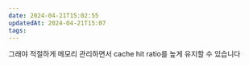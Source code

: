 ```yaml
---
date: 2024-04-21T15:02:55
updatedAt: 2024-04-21T15:07
tags: 
---
```

그래야 적절하게 메모리 관리하면서 cache hit ratio를 높게 유지할 수 있습니다